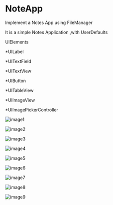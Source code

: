 # NoteApp

Implement a Notes App using FileManager

It is a simple Notes Application ,with UserDefaults

UIElements

*UILabel

*UITextField

*UITextView

*UIButton

*UITableView

*UIImageView

*UIImagePickerController

![image1](https://user-images.githubusercontent.com/83833264/128974120-53e4bbe7-29fd-4f0f-a2ef-e0af9fce08f4.jpg)

![image2](https://user-images.githubusercontent.com/83833264/128974124-5e4c912d-bfc3-48fa-a6f8-c57555bfcafa.jpg)

![image3](https://user-images.githubusercontent.com/83833264/128974129-41809472-49d2-4f8e-9bf9-4112bf7ca957.jpg)

![image4](https://user-images.githubusercontent.com/83833264/128974136-cacb9cc9-fa51-44b4-982a-fb0e8954123d.jpg)

![image5](https://user-images.githubusercontent.com/83833264/128974146-6d43c606-2ab0-4e72-84db-c445ee2b6220.jpg)

![image6](https://user-images.githubusercontent.com/83833264/128974156-aac188d0-8e42-4234-97bb-71ec393ab4db.jpg)

![image7](https://user-images.githubusercontent.com/83833264/128974161-a0a78daa-f2ca-4afc-91fc-73aeed72a32f.jpg)

![image8](https://user-images.githubusercontent.com/83833264/128974168-6f1b01ce-4723-4fa6-8027-976ed72b0a40.jpg)

![image9](https://user-images.githubusercontent.com/83833264/128974172-fc51629c-227c-4f50-a9d2-d4e429f8af78.jpg)































